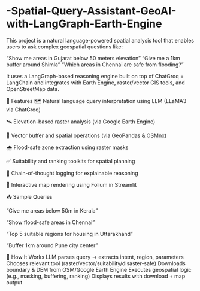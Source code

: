 # -Spatial-Query-Assistant-GeoAI-with-LangGraph-Earth-Engine
This project is a natural language-powered spatial analysis tool that enables users to ask complex geospatial questions like:

“Show me areas in Gujarat below 50 meters elevation”
“Give me a 1km buffer around Shimla”
“Which areas in Chennai are safe from flooding?”

It uses a LangGraph-based reasoning engine built on top of ChatGroq + LangChain and integrates with Earth Engine, raster/vector GIS tools, and OpenStreetMap data.

🌟 Features
🗺 Natural language query interpretation using LLM (LLaMA3 via ChatGroq)

🛰 Elevation-based raster analysis (via Google Earth Engine)

📍 Vector buffer and spatial operations (via GeoPandas & OSMnx)

🌧 Flood-safe zone extraction using raster masks

✅ Suitability and ranking toolkits for spatial planning

🧩 Chain-of-thought logging for explainable reasoning

📍 Interactive map rendering using Folium in Streamlit

📥 Sample Queries

“Give me areas below 50m in Kerala”

“Show flood-safe areas in Chennai”

“Top 5 suitable regions for housing in Uttarakhand”

“Buffer 1km around Pune city center”

🔁 How It Works
LLM parses query → extracts intent, region, parameters
Chooses relevant tool (raster/vector/suitability/disaster-safe)
Downloads boundary & DEM from OSM/Google Earth Engine
Executes geospatial logic (e.g., masking, buffering, ranking)
Displays results with download + map output
